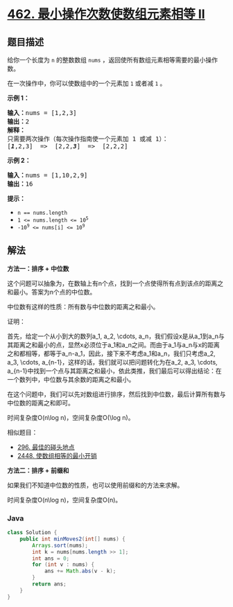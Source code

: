 # [462. 最小操作次数使数组元素相等 II](https://leetcode.cn/problems/minimum-moves-to-equal-array-elements-ii)

## 题目描述

<p>给你一个长度为 <code>n</code> 的整数数组 <code>nums</code> ，返回使所有数组元素相等需要的最小操作数。</p>

<p>在一次操作中，你可以使数组中的一个元素加 <code>1</code> 或者减 <code>1</code> 。</p>

<p><strong>示例 1：</strong></p>

<pre>
<strong>输入：</strong>nums = [1,2,3]
<strong>输出：</strong>2
<strong>解释：</strong>
只需要两次操作（每次操作指南使一个元素加 1 或减 1）：
[<strong><em>1</em></strong>,2,3]  =&gt;  [2,2,<strong><em>3</em></strong>]  =&gt;  [2,2,2]
</pre>

<p><strong>示例 2：</strong></p>

<pre>
<strong>输入：</strong>nums = [1,10,2,9]
<strong>输出：</strong>16
</pre>

<p><strong>提示：</strong></p>

<ul>
	<li><code>n == nums.length</code></li>
	<li><code>1 &lt;= nums.length &lt;= 10<sup>5</sup></code></li>
	<li><code>-10<sup>9</sup> &lt;= nums[i] &lt;= 10<sup>9</sup></code></li>
</ul>

## 解法

**方法一：排序 + 中位数**

这个问题可以抽象为，在数轴上有n个点，找到一个点使得所有点到该点的距离之和最小。答案为n个点的中位数。

中位数有这样的性质：所有数与中位数的距离之和最小。

证明：

首先，给定一个从小到大的数列a_1, a_2, \cdots, a_n，我们假设x是从a_1到a_n与其距离之和最小的点，显然x必须位于a_1和a_n之间。而由于a_1与a_n与x的距离之和都相等，都等于a_n-a_1，因此，接下来不考虑a_1和a_n，我们只考虑a_2, a_3, \cdots, a_{n-1}，这样的话，我们就可以把问题转化为在a_2, a_3, \cdots, a_{n-1}中找到一个点与其距离之和最小，依此类推，我们最后可以得出结论：在一个数列中，中位数与其余数的距离之和最小。

在这个问题中，我们可以先对数组进行排序，然后找到中位数，最后计算所有数与中位数的距离之和即可。

时间复杂度O(n\log n)，空间复杂度O(\log n)。

相似题目：

-   [296. 最佳的碰头地点](/solution/0200-0299/0296.Best%20Meeting%20Point/README.md)
-   [2448. 使数组相等的最小开销](/solution/2400-2499/2448.Minimum%20Cost%20to%20Make%20Array%20Equal/README.md)

**方法二：排序 + 前缀和**

如果我们不知道中位数的性质，也可以使用前缀和的方法来求解。

时间复杂度O(n\log n)，空间复杂度O(n)。

### **Java**

```java
class Solution {
    public int minMoves2(int[] nums) {
        Arrays.sort(nums);
        int k = nums[nums.length >> 1];
        int ans = 0;
        for (int v : nums) {
            ans += Math.abs(v - k);
        }
        return ans;
    }
}
```
